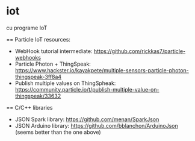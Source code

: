 # iot
cu programe IoT






== Particle IoT resources:
- WebHook tutorial intermediate: https://github.com/rickkas7/particle-webhooks
- Particle Photon + ThingSpeak: https://www.hackster.io/kayakpete/multiple-sensors-particle-photon-thingspeak-3ff8a4
- Publish multiple values on ThingSpheak: https://community.particle.io/t/publish-multiple-value-on-thingspeak/33632




== C/C++ libraries
- JSON Spark library: https://github.com/menan/SparkJson
- JSON Arduino library: https://github.com/bblanchon/ArduinoJson (seems better than the one above)


